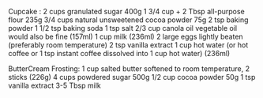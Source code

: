 Cupcake :
2 cups granulated sugar 400g
1 3/4 cup + 2 Tbsp all-purpose flour 235g
3/4 cups natural unsweetened cocoa powder 75g
2 tsp baking powder
1 1/2 tsp baking soda
1 tsp salt
2/3 cup canola oil vegetable oil would also be fine (157ml)
1 cup milk (236ml)
2 large eggs lightly beaten (preferably room temperature)
2 tsp vanilla extract
1 cup hot water (or hot coffee or 1 tsp instant coffee dissolved into 1 cup hot water) (236ml)


ButterCream Frosting:
1 cup salted butter softened to room temperature, 2 sticks (226g)
4 cups powdered sugar 500g
1/2 cup cocoa powder 50g
1 tsp vanilla extract
3-5 Tbsp milk
